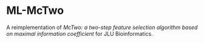 # ML-McTwo
A reimplementation of *McTwo: a two-step feature selection algorithm based on maximal information coefficient* for JLU Bioinformatics.
